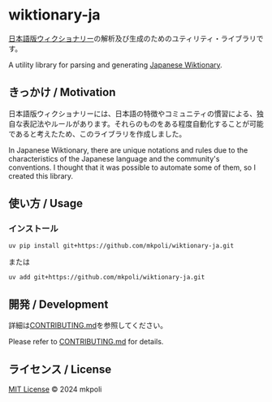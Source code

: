 # wiktionary-ja

[日本語版ウィクショナリー](https://ja.wiktionary.org/)の解析及び生成のためのユティリティ・ライブラリです。

A utility library for parsing and generating [Japanese Wiktionary](https://ja.wiktionary.org/).

## きっかけ / Motivation

日本語版ウィクショナリーには、日本語の特徴やコミュニティの慣習による、独自な表記法やルールがあります。それらのものをある程度自動化することが可能であると考えたため、このライブラリを作成しました。

In Japanese Wiktionary, there are unique notations and rules due to the characteristics of the Japanese language and the community's conventions. I thought that it was possible to automate some of them, so I created this library.

## 使い方 / Usage

### インストール

```
uv pip install git+https://github.com/mkpoli/wiktionary-ja.git
```

または

```
uv add git+https://github.com/mkpoli/wiktionary-ja.git
```

## 開発 / Development

詳細は[CONTRIBUTING.md](./CONTRIBUTING.md)を参照してください。

Please refer to [CONTRIBUTING.md](./CONTRIBUTING.md) for details.

## ライセンス / License

[MIT License](./LICENSE) &copy; 2024 mkpoli
